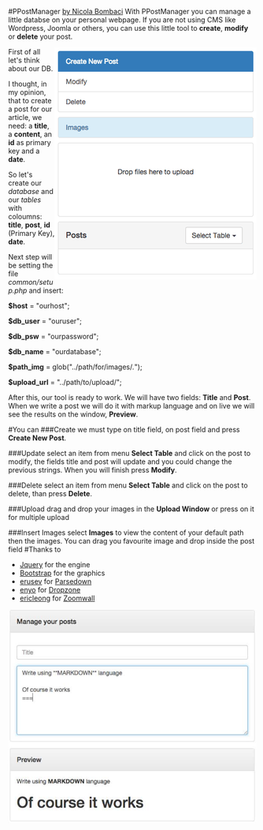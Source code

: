 #PPostManager [by Nicola Bombaci](http://nicolabombaci.com/ "Nicola Bombaci Webpage")
With PPostManager you can manage a little databse on your personal webpage. If you are not using CMS like Wordpress,
Joomla or others, you can use this little tool to **create**, **modify** or **delete** your post.
 
<img style="float:right!important" src="./img/sidePPost.png">
 
First of all let's think about our DB.
 
I thought, in my opinion, that to create a post for our article, we need: a **title**, a **content**, an **id** as primary key 
and a **date**.
 
So let's create our *database* and our *tables* with coloumns: **title**, **post**, **id** (Primary Key), **date**.

Next step will be setting the file *common/setup.php* and insert:

**$host** = "ourhost";

**$db_user** = "ouruser";

**$db_psw** = "ourpassword";

**$db_name** = "ourdatabase";

**$path_img** = glob("../path/for/images/*.*");

**$upload_url** = "../path/to/upload/";

After this, our tool is ready to work. We will have two fields: **Title** and **Post**. When we write a post we will do it
with markup language and on live we will see the results on the window, **Preview**.

#You can
###Create
we must type on title field, on post field and press **Create New Post**.

###Update
select an item from menu **Select Table** and click on the post to modify, the fields title and post will update
and you could change the previous strings. When you will finish press **Modify**.

###Delete
select an item from menu **Select Table** and click on the post to delete, than press **Delete**.

###Upload
drag and drop your images in the **Upload Window** or press on it for multiple upload

###Insert Images
select **Images** to view the content of your default path then the images. You can drag you favourite image and drop inside the post field
#Thanks to
+ [Jquery](https://jquery.com/ "Jquery") for the engine
+ [Bootstrap](http://getbootstrap.com/ "Bootstrap") for the graphics
+ [erusev](https://github.com/erusev "erusev") for [Parsedown](https://github.com/erusev/parsedown "Parser Markdown")
+ [enyo](https://github.com/enyo "enyo") for [Dropzone](https://github.com/enyo/dropzone "Dropzone")
+ [ericleong](https://github.com/ericleong "ericleong") for [Zoomwall](https://github.com/ericleong/zoomwall.js "Zoomwall")

<img style="display:block!important;margin-left:auto!important;margin-right:auto!important;" src="./img/mainPPost.jpg">